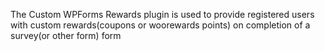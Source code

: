 The Custom WPForms Rewards plugin is used to provide registered users with custom rewards(coupons or woorewards points) on completion of a survey(or other form) form